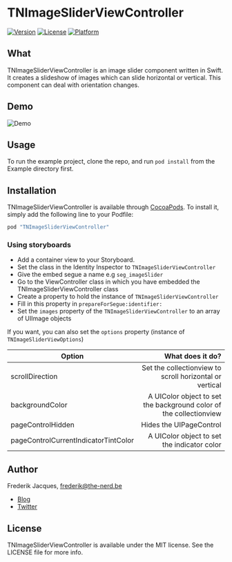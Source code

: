 # TNImageSliderViewController

[![Version](https://img.shields.io/cocoapods/v/TNImageSliderViewController.svg?style=flat)](http://cocoapods.org/pods/TNImageSliderViewController)
[![License](https://img.shields.io/cocoapods/l/TNImageSliderViewController.svg?style=flat)](http://cocoapods.org/pods/TNImageSliderViewController)
[![Platform](https://img.shields.io/cocoapods/p/TNImageSliderViewController.svg?style=flat)](http://cocoapods.org/pods/TNImageSliderViewController)

## What
TNImageSliderViewController is an image slider component written in Swift. It creates a slideshow of images which can slide horizontal or vertical.
This component can deal with orientation changes.

## Demo
![Demo](http://cl.ly/bjib/tnimagescroller-demo.gif)

## Usage

To run the example project, clone the repo, and run `pod install` from the Example directory first.

## Installation

TNImageSliderViewController is available through [CocoaPods](http://cocoapods.org). To install
it, simply add the following line to your Podfile:

```ruby
pod "TNImageSliderViewController"
```

### Using storyboards
* Add a container view to your Storyboard.
* Set the class in the Identity Inspector to `TNImageSliderViewController`
* Give the embed segue a name e.g `seg_imageSlider`
* Go to the ViewController class in which you have embedded the TNImageSliderViewController class
* Create a property to hold the instance of `TNImageSliderViewController`
* Fill in this property in `prepareForSegue:identifier:`
* Set the `images` property of the `TNImageSliderViewController` to an array of UIImage objects

If you want, you can also set the `options` property (instance of `TNImageSliderViewOptions`)

| Option            | What does it do?  |
| ---------         | -----:|
| scrollDirection   | Set the collectionview to scroll horizontal or vertical  |
| backgroundColor   | A UIColor object to set the background color of the collectionview   |
| pageControlHidden | Hides the UIPageControl |  
| pageControlCurrentIndicatorTintColor | A UIColor object to set the indicator color |  


## Author

Frederik Jacques, frederik@the-nerd.be
* [Blog](http://www.the-nerd.be/blog)
* [Twitter](http://www.twitter.com/thenerd_be)

## License

TNImageSliderViewController is available under the MIT license. See the LICENSE file for more info.
